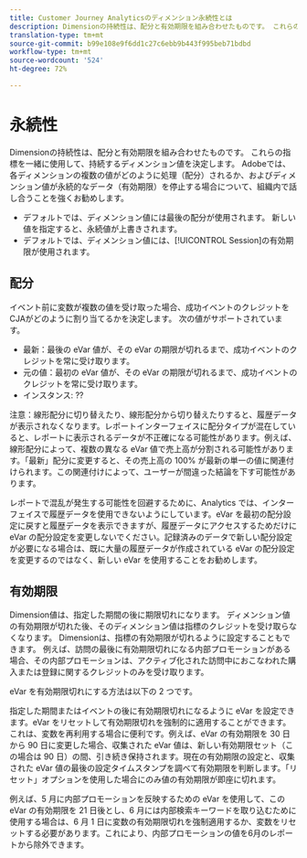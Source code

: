 ```yaml
---
title: Customer Journey Analyticsのディメンション永続性とは
description: Dimensionの持続性は、配分と有効期限を組み合わせたものです。 これらの指標を一緒に使用して、持続するディメンション値を決定します。
translation-type: tm+mt
source-git-commit: b99e108e9f6dd1c27c6ebb9b443f995beb71bdbd
workflow-type: tm+mt
source-wordcount: '524'
ht-degree: 72%

---
```



# 永続性

Dimensionの持続性は、配分と有効期限を組み合わせたものです。 これらの指標を一緒に使用して、持続するディメンション値を決定します。 Adobeでは、各ディメンションの複数の値がどのように処理（配分）されるか、およびディメンション値が永続的なデータ（有効期限）を停止する場合について、組織内で話し合うことを強くお勧めします。

* デフォルトでは、ディメンション値には最後の配分が使用されます。 新しい値を指定すると、永続値が上書きされます。
* デフォルトでは、ディメンション値には、[!UICONTROL Session]の有効期限が使用されます。

## 配分

イベント前に変数が複数の値を受け取った場合、成功イベントのクレジットをCJAがどのように割り当てるかを決定します。 次の値がサポートされています。

* 最新：最後の eVar 値が、その eVar の期限が切れるまで、成功イベントのクレジットを常に受け取ります。
* 元の値：最初の eVar 値が、その eVar の期限が切れるまで、成功イベントのクレジットを常に受け取ります。
* インスタンス: ??

注意：線形配分に切り替えたり、線形配分から切り替えたりすると、履歴データが表示されなくなります。レポートインターフェイスに配分タイプが混在していると、レポートに表示されるデータが不正確になる可能性があります。例えば、線形配分によって、複数の異なる eVar 値で売上高が分割される可能性があります。「最新」配分に変更すると、その売上高の 100% が最新の単一の値に関連付けられます。この関連付けによって、ユーザーが間違った結論を下す可能性があります。

レポートで混乱が発生する可能性を回避するために、Analytics では、インターフェイスで履歴データを使用できないようにしています。eVar を最初の配分設定に戻すと履歴データを表示できますが、履歴データにアクセスするためだけに eVar の配分設定を変更しないでください。記録済みのデータで新しい配分設定が必要になる場合は、既に大量の履歴データが作成されている eVar の配分設定を変更するのではなく、新しい eVar を使用することをお勧めします。

## 有効期限

Dimension値は、指定した期間の後に期限切れになります。 ディメンション値の有効期限が切れた後、そのディメンション値は指標のクレジットを受け取らなくなります。 Dimensionは、指標の有効期限が切れるように設定することもできます。 例えば、訪問の最後に有効期限切れになる内部プロモーションがある場合、その内部プロモーションは、アクティブ化された訪問中におこなわれた購入または登録に関するクレジットのみを受け取ります。

eVar を有効期限切れにする方法は以下の 2 つです。

指定した期間またはイベントの後に有効期限切れになるように eVar を設定できます。eVar をリセットして有効期限切れを強制的に適用することができます。これは、変数を再利用する場合に便利です。例えば、eVar の有効期限を 30 日から 90 日に変更した場合、収集された eVar 値は、新しい有効期限セット（この場合は 90 日）の間、引き続き保持されます。現在の有効期限の設定と、収集された eVar 値の最後の設定タイムスタンプを調べて有効期限を判断します。「リセット」オプションを使用した場合にのみ値の有効期限が即座に切れます。

例えば、5 月に内部プロモーションを反映するための eVar を使用して、この eVar の有効期限を 21 日後とし、6 月には内部検索キーワードを取り込むために使用する場合は、6 月 1 日に変数の有効期限切れを強制適用するか、変数をリセットする必要があります。これにより、内部プロモーションの値を6月のレポートから除外できます。